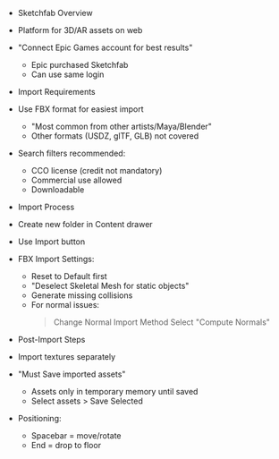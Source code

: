 - Sketchfab Overview
 - Platform for 3D/AR assets on web
 - "Connect Epic Games account for best results"
   * Epic purchased Sketchfab
   * Can use same login

- Import Requirements 
 - Use FBX format for easiest import
   * "Most common from other artists/Maya/Blender"
   * Other formats (USDZ, glTF, GLB) not covered
 - Search filters recommended:
   * CCO license (credit not mandatory)
   * Commercial use allowed
   * Downloadable

- Import Process
 - Create new folder in Content drawer
 - Use Import button
 - FBX Import Settings:
   * Reset to Default first
   * "Deselect Skeletal Mesh for static objects"
   * Generate missing collisions
   * For normal issues:
     > Change Normal Import Method
     > Select "Compute Normals"

- Post-Import Steps
 - Import textures separately
 - "Must Save imported assets"
   * Assets only in temporary memory until saved
   * Select assets > Save Selected
 - Positioning:
   * Spacebar = move/rotate
   * End = drop to floor